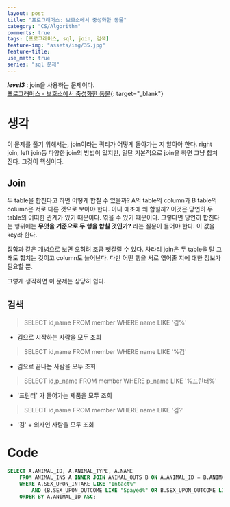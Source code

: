 ```yaml
---
layout: post
title: "프로그래머스: 보호소에서 중성화한 동물"
category: "CS/Algorithm"
comments: true
tags: [프로그래머스, sql, join, 검색]
feature-img: "assets/img/35.jpg"
feature-title:
use_math: true
series: "sql 문제"
---
```


**_level3_** : join을 사용하는 문제이다.  
[프로그래머스 - 보호소에서 중성화한 동물](https://programmers.co.kr/learn/courses/30/lessons/59045){: target="\_blank"}

# 생각

이 문제를 풀기 위해서는, join이라는 쿼리가 어떻게 돌아가는 지 알아야 한다. right join, left join등 다양한 join의 방법이 있지만, 일단 기본적으로 join을 하면 그냥 합쳐진다. 그것이 핵심이다.

## Join

두 table을 합친다고 하면 어떻게 합칠 수 있을까? A의 table의 column과 B table의 column은 서로 다른 것으로 보아야 한다. 아니 애초에 왜 합칠까? 이것은 당연히 두 table의 어떠한 관계가 있기 때문이다. 엮을 수 있기 때문이다. 그렇다면 당연히 합친다는 행위에는 **무엇을 기준으로 두 행을 합칠 것인가?** 라는 질문이 들어야 한다. 이 값을 key라 한다.

집합과 같은 개념으로 보면 오히려 조금 헷갈릴 수 있다. 차라리 join은 두 table을 말 그래도 합치는 것이고 column도 늘어난다. 다만 어떤 행을 서로 엮어줄 지에 대한 정보가 필요할 뿐.

그렇게 생각하면 이 문제는 상당히 쉽다.

## 검색

> SELECT id,name FROM member WHERE name LIKE '김%'

- 김으로 시작하는 사람을 모두 조회

> SELECT id,name FROM member WHERE name LIKE '%김'

- 김으로 끝나는 사람을 모두 조회

> SELECT id,p_name FROM member WHERE p_name LIKE '%프린터%'

- '프린터' 가 들어가는 제품을 모두 조회

> SELECT id,name FROM member WHERE name LIKE '김?'

- '김' + 외자인 사람을 모두 조회

# Code

```sql
SELECT A.ANIMAL_ID, A.ANIMAL_TYPE, A.NAME
    FROM ANIMAL_INS A INNER JOIN ANIMAL_OUTS B ON A.ANIMAL_ID = B.ANIMAL_ID
    WHERE A.SEX_UPON_INTAKE LIKE "Intact%"
        AND (B.SEX_UPON_OUTCOME LIKE "Spayed%" OR B.SEX_UPON_OUTCOME LIKE "Neutered%")
    ORDER BY A.ANIMAL_ID ASC;
```
